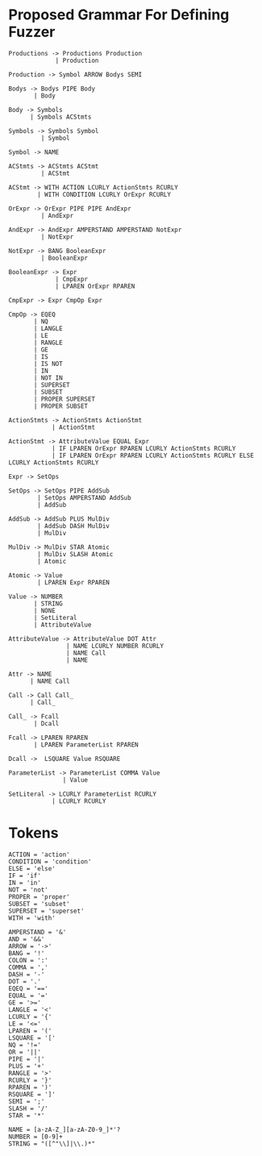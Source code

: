Proposed Grammar For Defining Fuzzer
====================================

    Productions -> Productions Production
                 | Production

    Production -> Symbol ARROW Bodys SEMI

    Bodys -> Bodys PIPE Body
           | Body

    Body -> Symbols
          | Symbols ACStmts

    Symbols -> Symbols Symbol
             | Symbol

    Symbol -> NAME

    ACStmts -> ACStmts ACStmt
             | ACStmt

    ACStmt -> WITH ACTION LCURLY ActionStmts RCURLY
            | WITH CONDITION LCURLY OrExpr RCURLY

    OrExpr -> OrExpr PIPE PIPE AndExpr
             | AndExpr

    AndExpr -> AndExpr AMPERSTAND AMPERSTAND NotExpr
             | NotExpr

    NotExpr -> BANG BooleanExpr
             | BooleanExpr

    BooleanExpr -> Expr
                 | CmpExpr
                 | LPAREN OrExpr RPAREN

    CmpExpr -> Expr CmpOp Expr

    CmpOp -> EQEQ
           | NQ
           | LANGLE
           | LE
           | RANGLE
           | GE
           | IS
           | IS NOT
           | IN
           | NOT IN
           | SUPERSET
           | SUBSET
           | PROPER SUPERSET
           | PROPER SUBSET

    ActionStmts -> ActionStmts ActionStmt
                | ActionStmt

    ActionStmt -> AttributeValue EQUAL Expr
                | IF LPAREN OrExpr RPAREN LCURLY ActionStmts RCURLY
                | IF LPAREN OrExpr RPAREN LCURLY ActionStmts RCURLY ELSE LCURLY ActionStmts RCURLY

    Expr -> SetOps

    SetOps -> SetOps PIPE AddSub
            | SetOps AMPERSTAND AddSub
            | AddSub
    
    AddSub -> AddSub PLUS MulDiv
            | AddSub DASH MulDiv
            | MulDiv

    MulDiv -> MulDiv STAR Atomic
            | MulDiv SLASH Atomic
            | Atomic

    Atomic -> Value
            | LPAREN Expr RPAREN

    Value -> NUMBER
           | STRING
           | NONE
           | SetLiteral
           | AttributeValue

    AttributeValue -> AttributeValue DOT Attr
                    | NAME LCURLY NUMBER RCURLY
                    | NAME Call
                    | NAME

    Attr -> NAME
          | NAME Call

    Call -> Call Call_
          | Call_

    Call_ -> Fcall
           | Dcall

    Fcall -> LPAREN RPAREN
           | LPAREN ParameterList RPAREN

    Dcall ->  LSQUARE Value RSQUARE

    ParameterList -> ParameterList COMMA Value
                   | Value

    SetLiteral -> LCURLY ParameterList RCURLY
                | LCURLY RCURLY

Tokens
======

    ACTION = 'action'
    CONDITION = 'condition'
    ELSE = 'else'
    IF = 'if'
    IN = 'in'
    NOT = 'not'
    PROPER = 'proper'
    SUBSET = 'subset'
    SUPERSET = 'superset'
    WITH = 'with'

    AMPERSTAND = '&'
    AND = '&&'
    ARROW = '->'
    BANG = '!'
    COLON = ':'
    COMMA = ','
    DASH = '-'
    DOT = '.'
    EQEQ = '=='
    EQUAL = '='
    GE = '>='
    LANGLE = '<'
    LCURLY = '{'
    LE = '<='
    LPAREN = '('
    LSQUARE = '['
    NQ = '!='
    OR = '||'
    PIPE = '|'
    PLUS = '+'
    RANGLE = '>'
    RCURLY = '}'
    RPAREN = ')'
    RSQUARE = ']'
    SEMI = ';'
    SLASH = '/'
    STAR = '*'
    
    NAME = [a-zA-Z_][a-zA-Z0-9_]*'?
    NUMBER = [0-9]+
    STRING = "([^"\\]|\\.)*"
